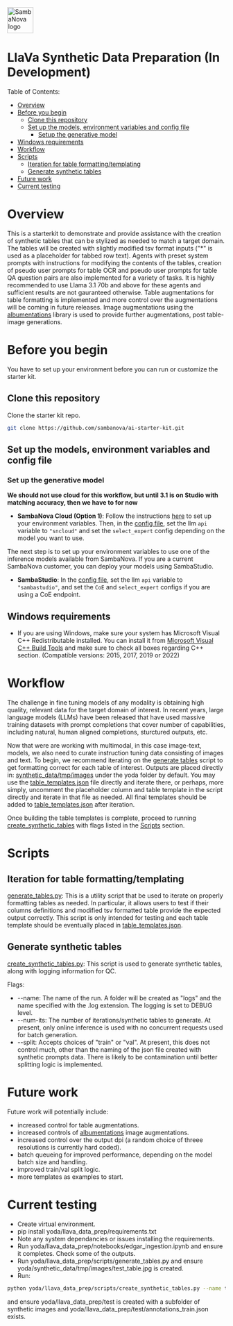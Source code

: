 
<a href="https://sambanova.ai/">
<picture>
 <source media="(prefers-color-scheme: dark)" srcset="../../images/SambaNova-light-logo-1.png" height="60">
  <img alt="SambaNova logo" src="../images/SambaNova-dark-logo-1.png" height="60">
</picture>
</a>

LlaVa Synthetic Data Preparation (In Development)
======================

Table of Contents:

<!-- TOC -->
- [Overview](#overview)
- [Before you begin](#before-you-begin)
    - [Clone this repository](#clone-this-repository)
    - [Set up the models, environment variables and config file](#set-up-the-models-environment-variables-and-config-file)
        - [Setup the generative model](#set-up-the-generative-model)
- [Windows requirements](#windows-requirements)
- [Workflow](#workflow)
- [Scripts](#scripts)
    - [Iteration for table formatting/templating](#iteration-for-table-formattingtemplating)
    - [Generate synthetic tables](#generate-synthetic-tables)
- [Future work](#future-work)
- [Current testing](#current-testing)

# Overview

This is a starterkit to demonstrate and provide assistance with the creation of synthetic tables that can be stylized as needed to match a target domain.  The tables will be created with slightly modified tsv format inputs ("*" is used as a placeholder for tabbed row text).  Agents with preset system prompts with instructions for modifying the contents of the tables, creation of pseudo user prompts for table OCR and pseudo user prompts for table QA question pairs are also implemented for a variety of tasks.  It is highly recommended to use Llama 3.1 70b and above for these agents and sufficient results are not gauranteed otherwise.  Table augmentations for table formatting is implemented and more control over the augmentations will be coming in future releases.  Image augmentations using the [albumentations](https://albumentations.ai/) library is used to provide further augmentations, post table-image generations.  

# Before you begin

You have to set up your environment before you can run or customize the starter kit.

## Clone this repository

Clone the starter kit repo.

```bash
git clone https://github.com/sambanova/ai-starter-kit.git
```

## Set up the models, environment variables and config file

### Set up the generative model

**We should not use cloud for this workflow, but until 3.1 is on Studio with matching accuracy, then we have to for now**
- **SambaNova Cloud (Option 1)**: Follow the instructions [here](../README.md#use-sambanova-cloud-option-1) to set up your environment variables.
    Then, in the [config file](./config.yaml), set the llm `api` variable to `"sncloud"` and set the `select_expert` config depending on the model you want to use.

The next step is to set up your environment variables to use one of the inference models available from SambaNova. If you are a current SambaNova customer, you can deploy your models using SambaStudio.

- **SambaStudio**: In the [config file](./config.yaml), set the llm `api` variable to `"sambastudio"`, and set the `CoE` and `select_expert` configs if you are using a CoE endpoint.

## Windows requirements

- If you are using Windows, make sure your system has Microsoft Visual C++ Redistributable installed. You can install it from [Microsoft Visual C++ Build Tools](https://visualstudio.microsoft.com/visual-cpp-build-tools/) and make sure to check all boxes regarding C++ section. (Compatible versions: 2015, 2017, 2019 or 2022)

# Workflow

The challenge in fine tuning models of any modality is obtaining high quality, relevant data for the target domain of interest.  In recent years, large language models (LLMs) have been released that have used massive training datasets with prompt completions that cover number of capabilities, including natural, human aligned completions, sturctured outputs, etc.  

Now that were are working with multimodal, in this case image-text, models, we also need to curate instruction tuning data consisting of images and text.  To begin, we recommend iterating on the [generate tables](./scripts/generate_tables.py) script to get formatting correct for each table of interest.  Outputs are placed directly in: [synthetic_data/tmp/images](./../synthetic_data/tmp/images/) under the yoda folder by default.  You may use the [table_templates.json](./table_templates/table_templates.json) file directly and iterate there, or perhaps, more simply, uncomment the placeholder column and table template in the script directly and iterate in that file as needed.  All final templates should be added to [table_templates.json](#./../table_templates/table_templates.json) after iteration.  

Once building the table templates is complete, proceed to running [create_synthetic_tables](./scripts/create_synthetic_tables.py) with flags listed in the [Scripts](#scripts) section.

# Scripts

## Iteration for table formatting/templating

[generate_tables.py](./scripts/generate_tables.py):  This is a utility script that be used to iterate on properly formatting tables as needed.  In particular, it allows users to test if their columns definitions and modified tsv formatted table provide the expected output correctly.  This script is only intended for testing and each table template should be eventually placed in [table_templates.json](./table_templates/table_templates.json).

## Generate synthetic tables

[create_synthetic_tables.py](./scripts/create_synthetic_tables.py): This script is used to generate synthetic tables, along with logging information for QC.  

Flags:
 - --name: The name of the run.  A folder will be created as "logs" and the name specified with the .log extension.  The logging is set to DEBUG level.
 - --num-its: The number of iterations/synthetic tables to generate.  At present, only online inference is used with no concurrent requests used for batch generation.  
 - --split: Accepts choices of "train" or "val".  At present, this does not control much, other than the naming of the json file created with synthetic prompts data.  There is likely to be contamination until better splitting logic is implemented.



# Future work

Future work will potentially include:
- increased control for table augmentations.
- increased controls of [albumentations](https://albumentations.ai/) image augmentations.
- increased control over the output dpi (a random choice of threee resolutions is currently hard coded).
- batch queueing for improved performance, depending on the model batch size and handling.
- improved train/val split logic.
- more templates as examples to start.

# Current testing

- Create virtual environment.
- pip install yoda/llava_data_prep/requirements.txt
- Note any system dependancies or issues installing the requirements.
- Run yoda/llava_data_prep/notebooks/edgar_ingestion.ipynb and ensure it completes.  Check some of the outputs.
- Run yoda/llava_data_prep/scripts/generate_tables.py and ensure yoda/synthetic_data/tmp/images/test_table.jpg is created.
- Run:
```bash
python yoda/llava_data_prep/scripts/create_synthetic_tables.py --name test --num-its 4
```
and ensure yoda/llava_data_prep/test is created with a subfolder of synthetic images and yoda/llava_data_prep/test/annotations_train.json exists.